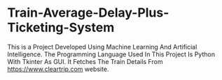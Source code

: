 # Train-Average-Delay-Plus-Ticketing-System
This is a Project Developed Using Machine Learning And Artificial Intelligence. The Programming Language Used In This Project Is Python With Tkinter As GUI. It Fetches The Train Details From https://www.cleartrip.com website.
